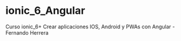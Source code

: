 # ionic_6_Angular
Curso ionic_6+ Crear aplicaciones IOS, Android y PWAs con Angular - Fernando Herrera
